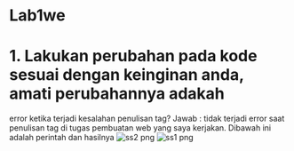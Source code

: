 # Lab1we
# 1. Lakukan perubahan pada kode sesuai dengan keinginan anda, amati perubahannya adakah
error ketika terjadi kesalahan penulisan tag?
Jawab : tidak terjadi error saat penulisan tag di tugas pembuatan web yang saya kerjakan. Dibawah ini adalah perintah dan hasilnya
![ss2 png](https://github.com/user-attachments/assets/fce63fe7-9f35-45d3-a17c-f00f67039fef)
![ss1 png](https://github.com/user-attachments/assets/8ad1d886-4c0a-4401-8a18-ff187bd33bdd)
